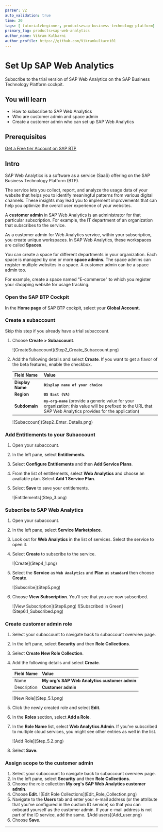 ```yaml
---
parser: v2
auto_validation: true
time: 20
tags: [ tutorial>beginner, products>sap-business-technology-platform]
primary_tag: products>sap-web-analytics
author_name: Vikram Kulkarni
author_profile: https://github.com/Vikramkulkarni01
---
```


# Set Up SAP Web Analytics
<!-- description --> Subscribe to the trial version of SAP Web Analytics on the SAP Business Technology Platform cockpit.

## You will learn
  - How to subscribe to SAP Web Analytics
  - Who are customer admin and space admin
  - Create a customer admin who can set up SAP Web Analytics

## Prerequisites  
[Get a Free tier Account on SAP BTP](hcp-create-trial-account)

## Intro
SAP Web Analytics is a software as a service (SaaS) offering on the SAP Business Technology Platform (BTP).

The service lets you collect, report, and analyze the usage data of your website that helps you to identify meaningful patterns from various digital channels. These insights may lead you to implement improvements that can help you optimize the overall user experience of your websites.

A **customer admin** in SAP Web Analytics is an administrator for that particular subscription. For example, the IT department of an organization that subscribes to the service.

As a customer admin for Web Analytics service, within your subscription, you create unique workspaces. In SAP Web Analytics, these workspaces are called **Spaces**.

You can create a space for different departments in your organization. Each space is managed by one or more **space admins**. The space admins can register multiple websites in a space. A customer admin can be a space admin too.

For example, create a space named "E-commerce" to which you register your shopping website for usage tracking.


### Open the SAP BTP Cockpit


In the **Home page** of SAP BTP cockpit, select your **Global Account**.


### Create a subaccount


Skip this step if you already have a trial subaccount.

1. Choose **Create** **>** **Subaccount**.
    <!-- border -->![CreateSubaccount](Step2_Create_Subaccount.png)

2. Add the following details and select **Create**. If you want to get a flavor of the beta features, enable the checkbox.

    |  Field Name       | Value
    |  :-------------   | :-------------
    |  **Display Name**     | **`Display name of your choice`**
    |  **Region**           | **`US East (VA)`**
    |  **Subdomain**        | **`my-org-name`** (provide a generic value for your organization; this value will be prefixed to the URL that SAP Web Analytics provides for the application)

    <!-- border -->![Subaccount](Step2_Enter_Details.png)



### Add Entitlements to your Subaccount


1. Open your subaccount.
2. In the left pane, select **Entitlements**.
3. Select **Configure Entitlements** and then **Add Service Plans**.
4. From the list of entitlements, select **Web Analytics** and choose an available plan. Select **Add 1 Service Plan**.
5. Select **Save** to save your entitlements.

    <!-- border -->![Entitlements](Step_3.png)



### Subscribe to SAP Web Analytics


1. Open your subaccount.
2. In the left pane, select **Service Marketplace**.
3. Look out for **Web Analytics** in the list of services. Select the service to open it.
4. Select **Create** to subscribe to the service.

    <!-- border -->![Create](Step4_1.png)

5. Select the **Service** as **`Web Analytics`** and **Plan** as **`standard`** then choose **Create**.
    <!-- border -->![Subscribe](Step5.png)

6. Choose **View Subscription**. You'll see that you are now subscribed.
    <!-- border -->![View Subscription](Step6.png)

    <!-- border -->![Subscribed in Green](Step6.1_Subscribed.png)




### Create customer admin role


1. Select your subaccount to navigate back to subaccount overview page.
2. In the left pane, select **Security** and then **Role Collections**.
3. Select **Create New Role Collection**.
4. Add the following details and select **Create**.

    |  Field Name       | Value
    |  :-------------   | :-------------
    |  Name             | **My org's SAP Web Analytics customer admin**
    |  Description      | **Customer admin**

    <!-- border -->![New Role](Step_5.1.png)

5. Click the newly created role and select **Edit**.
6. In the **Roles** section, select **Add a Role**.
7. In the **Role Name** list, select **Web Analytics Admin**. If you've subscribed to multiple cloud services, you might see other entries as well in the list.

    <!-- border -->![Add Role](Step_5.2.png)

8. Select **Save**.


### Assign scope to the customer admin


1. Select your subaccount to navigate back to subaccount overview page.
2. In the left pane, select **Security** and then **Role Collections**.
3. Choose the role collection **My org's SAP Web Analytics customer admin**.
5. Choose **Edit**.
    <!-- border -->![Edit Role Collections](Edit_Role_Collection.png)
4. Navigate to the **Users** tab and enter your e-mail address (or the attribute that you've configured in the custom ID service) so that you can onboard yourself as the customer admin. If your e-mail address is not part of the ID service, add the same.
    <!-- border -->![Add users](Add_user.png)
6. Choose **Save**.









---
